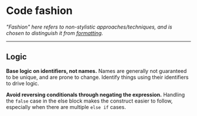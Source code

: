 # Code fashion

*"Fashion" here refers to non-stylistic approaches/techniques, and is chosen to distinguish it from [formatting](formatting.md).*

----

## Logic

**Base logic on identifiers, not names.** Names are generally not guaranteed to be unique, and are prone to change. Identify things using their identifiers to drive logic.

**Avoid reversing conditionals through negating the expression.** Handling the `false` case in the else block makes the construct easier to follow, especially when there are multiple `else if` cases.
